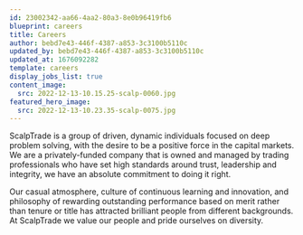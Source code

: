 ```yaml
---
id: 23002342-aa66-4aa2-80a3-8e0b96419fb6
blueprint: careers
title: Careers
author: bebd7e43-446f-4387-a853-3c3100b5110c
updated_by: bebd7e43-446f-4387-a853-3c3100b5110c
updated_at: 1676092282
template: careers
display_jobs_list: true
content_image:
  src: 2022-12-13-10.15.25-scalp-0060.jpg
featured_hero_image:
  src: 2022-12-13-10.23.35-scalp-0075.jpg
---
```

ScalpTrade is a group of driven, dynamic individuals focused on deep problem solving, with the desire to be a positive force in the capital markets. We are a privately-funded company that is owned and managed by trading professionals who have set high standards around trust, leadership and integrity, we have an absolute commitment to doing it right.

Our casual atmosphere, culture of continuous learning and innovation, and philosophy of rewarding outstanding performance based on merit rather than tenure or title has attracted brilliant people from different backgrounds. At ScalpTrade we value our people and pride ourselves on diversity.